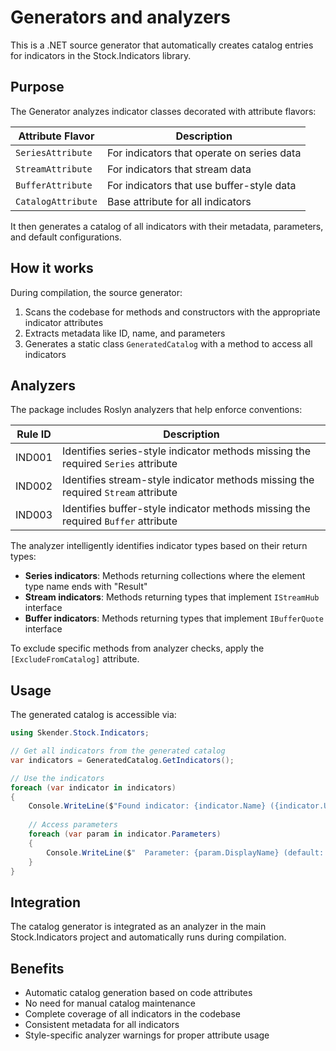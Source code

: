 # Generators and analyzers

This is a .NET source generator that automatically creates catalog entries for indicators in the Stock.Indicators library.

## Purpose

The Generator analyzes indicator classes decorated with attribute flavors:

| Attribute Flavor | Description |
|------------------|-------------|
| `SeriesAttribute` | For indicators that operate on series data |
| `StreamAttribute` | For indicators that stream data |
| `BufferAttribute` | For indicators that use buffer-style data |
| `CatalogAttribute` | Base attribute for all indicators |

It then generates a catalog of all indicators with their metadata, parameters, and default configurations.

## How it works

During compilation, the source generator:

1. Scans the codebase for methods and constructors with the appropriate indicator attributes
2. Extracts metadata like ID, name, and parameters
3. Generates a static class `GeneratedCatalog` with a method to access all indicators

## Analyzers

The package includes Roslyn analyzers that help enforce conventions:

| Rule ID | Description |
|---------|-------------|
| IND001  | Identifies series-style indicator methods missing the required `Series` attribute |
| IND002  | Identifies stream-style indicator methods missing the required `Stream` attribute |
| IND003  | Identifies buffer-style indicator methods missing the required `Buffer` attribute |

The analyzer intelligently identifies indicator types based on their return types:

- **Series indicators**: Methods returning collections where the element type name ends with "Result"
- **Stream indicators**: Methods returning types that implement `IStreamHub` interface
- **Buffer indicators**: Methods returning types that implement `IBufferQuote` interface

To exclude specific methods from analyzer checks, apply the `[ExcludeFromCatalog]` attribute.

## Usage

The generated catalog is accessible via:

```csharp
using Skender.Stock.Indicators;

// Get all indicators from the generated catalog
var indicators = GeneratedCatalog.GetIndicators();

// Use the indicators
foreach (var indicator in indicators)
{
    Console.WriteLine($"Found indicator: {indicator.Name} ({indicator.Uiid})");
    
    // Access parameters
    foreach (var param in indicator.Parameters)
    {
        Console.WriteLine($"  Parameter: {param.DisplayName} (default: {param.Default})");
    }
}
```

## Integration

The catalog generator is integrated as an analyzer in the main Stock.Indicators project and automatically runs during compilation.

## Benefits

- Automatic catalog generation based on code attributes
- No need for manual catalog maintenance
- Complete coverage of all indicators in the codebase
- Consistent metadata for all indicators
- Style-specific analyzer warnings for proper attribute usage
